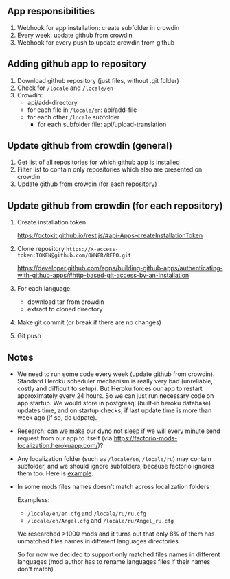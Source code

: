 ## App responsibilities
1. Webhook for app installation: create subfolder in crowdin
1. Every week: update github from crowdin
1. Webhook for every push to update crowdin from github

## Adding github app to repository
1. Download github repository (just files, without .git folder)
1. Check for `/locale` and `/locale/en`
1. Crowdin: 
    * api/add-directory
    * for each file in `/locale/en`: api/add-file
    * for each other `/locale` subfolder
        * for each subfolder file: api/upload-translation 

## Update github from crowdin (general)
1. Get list of all repositories for which github app is installed
1. Filter list to contain only repositories which also are presented on crowdin
1. Update github from crowdin (for each repository)

## Update github from crowdin (for each repository) 
1. Create installation token

    https://octokit.github.io/rest.js/#api-Apps-createInstallationToken

1. Clone repository `https://x-access-token:TOKEN@github.com/OWNER/REPO.git`

    https://developer.github.com/apps/building-github-apps/authenticating-with-github-apps/#http-based-git-access-by-an-installation

1. For each language:
    * download tar from crowdin
    * extract to cloned directory
1. Make git commit (or break if there are no changes)
1. Git push

## Notes
* We need to run some code every week (update github from crowdin). Standard Heroku scheduler mechanism is really very bad (unreliable, costly and difficult to setup). But Heroku forces our app to restart approximately every 24 hours. So we can just run necessary code on app startup. We would store in postgresql (built-in heroku database) updates time, and on startup checks, if last update time is more than week ago (if so, do udpate).

* Research: can we make our dyno not sleep if we will every minute send request from our app to itself (via https://factorio-mods-localization.herokuapp.com/)?

* Any localization folder (such as `/locale/en`, `/locale/ru`) may contain subfolder, and we should ignore subfolders, because factorio ignores them too. Here is [example](https://github.com/Karosieben/boblocale/tree/master/locale/en/old).

* In some mods files names doesn't match across localization folders

    Exampless:
    
    * `/locale/en/en.cfg` and `/locale/ru/ru.cfg`
    * `/locale/en/Angel.cfg` and `/locale/ru/Angel_ru.cfg`

    We researched >1000 mods and it turns out that only 8% of them has unmatched files names in different languages directories

    So for now we decided to support only matched files names in different languages (mod author has to rename languages files if their names don't match)